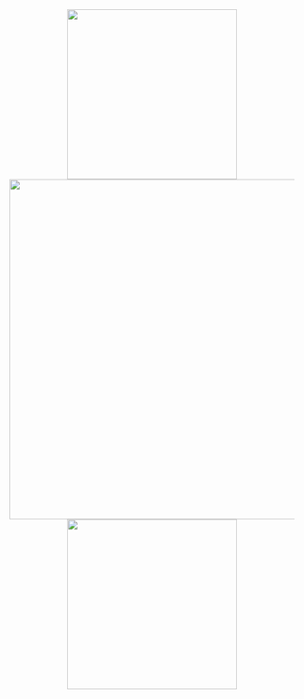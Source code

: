 <div align="center">

  <img src="https://64.media.tumblr.com/9c5d005b78f2296a6de232351f11b8e4/tumblr_o6gh2uR5U91slt6ygo1_500.gif" width="300"/>

  <img src="https://i.imgur.com/tYzQf1Z.png" width="600"/>

  <img src="https://64.media.tumblr.com/3be1a7c1722b7a3705c3c8882e08715a/tumblr_pvn3l2ZKsU1x4v4a6o1_500.gif" width="300"/>

</div>
